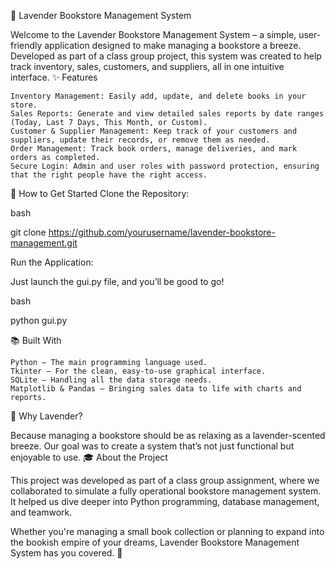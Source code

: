 🌸 Lavender Bookstore Management System

Welcome to the Lavender Bookstore Management System – a simple, user-friendly application designed to make managing a bookstore a breeze. Developed as part of a class group project, this system was created to help track inventory, sales, customers, and suppliers, all in one intuitive interface.
✨ Features

    Inventory Management: Easily add, update, and delete books in your store.
    Sales Reports: Generate and view detailed sales reports by date ranges (Today, Last 7 Days, This Month, or Custom).
    Customer & Supplier Management: Keep track of your customers and suppliers, update their records, or remove them as needed.
    Order Management: Track book orders, manage deliveries, and mark orders as completed.
    Secure Login: Admin and user roles with password protection, ensuring that the right people have the right access.

📖 How to Get Started
Clone the Repository:

bash

git clone https://github.com/yourusername/lavender-bookstore-management.git

Run the Application:

Just launch the gui.py file, and you’ll be good to go!

bash

python gui.py

📚 Built With

    Python – The main programming language used.
    Tkinter – For the clean, easy-to-use graphical interface.
    SQLite – Handling all the data storage needs.
    Matplotlib & Pandas – Bringing sales data to life with charts and reports.

🌟 Why Lavender?

Because managing a bookstore should be as relaxing as a lavender-scented breeze. Our goal was to create a system that’s not just functional but enjoyable to use.
🎓 About the Project

This project was developed as part of a class group assignment, where we collaborated to simulate a fully operational bookstore management system. It helped us dive deeper into Python programming, database management, and teamwork.

Whether you're managing a small book collection or planning to expand into the bookish empire of your dreams, Lavender Bookstore Management System has you covered. 🌿
